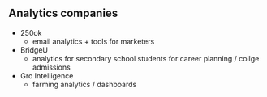 ## Analytics companies
* 250ok
	* email analytics + tools for marketers
* BridgeU
	* analytics for secondary school students for career planning / collge admissions
* Gro Intelligence
	* farming analytics / dashboards
